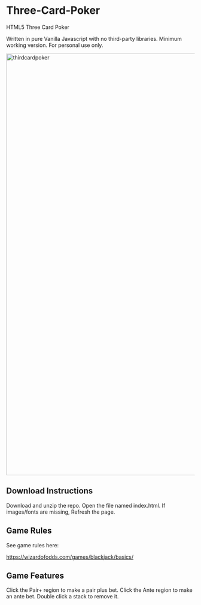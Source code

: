 # Three-Card-Poker
HTML5 Three Card Poker

Written in pure Vanilla Javascript with no third-party libraries. 
Minimum working version. For personal use only.

<img width="1123" alt="thirdcardpoker" src="https://user-images.githubusercontent.com/39435918/53034082-1fedc580-3438-11e9-92b1-9e9ff6fa5f69.PNG">


## Download Instructions

Download and unzip the repo. 
Open the file named index.html. 
If images/fonts are missing, Refresh the page.

## Game Rules

See game rules here:

https://wizardofodds.com/games/blackjack/basics/

## Game Features

Click the Pair+ region to make a pair plus bet.
Click the Ante region to make an ante bet.
Double click a stack to remove it.
